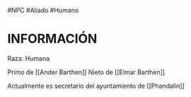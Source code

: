 #NPC #Aliado #Humano 
# INFORMACIÓN
Raza: Humana

Primo de [[Ander Barthen]]
Nieto de [[Elmar Barthen]]

Actualmente es secretario del ayuntamiento de [[Phandalin]]